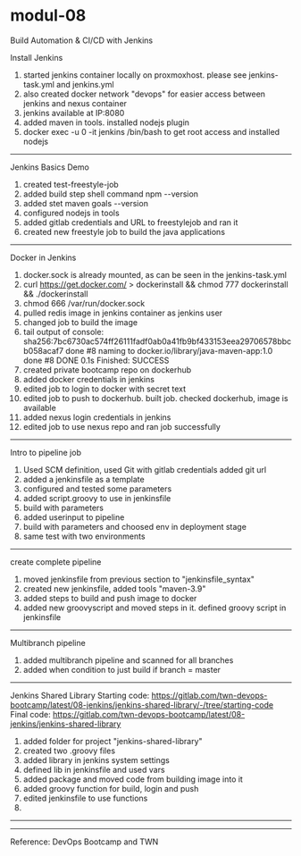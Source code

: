 # modul-08
Build Automation &amp; CI/CD with Jenkins


Install Jenkins
1. started jenkins container locally on proxmoxhost. please see jenkins-task.yml and jenkins.yml
2. also created docker network "devops" for easier access between jenkins and nexus container
3. jenkins available at IP:8080
4. added maven in tools. installed nodejs plugin
5. docker exec -u 0 -it jenkins /bin/bash to get root access and installed nodejs

--------------------------------------------------

Jenkins Basics Demo
1. created test-freestyle-job
2. added build step shell command npm --version
3. added stet maven goals --version
4. configured nodejs in tools
5. added gitlab credentials and URL to freestylejob and ran it
6. created new freestyle job to build the java applications


--------------------------------------------------

Docker in Jenkins
1. docker.sock is already mounted, as can be seen in the jenkins-task.yml
2. curl https://get.docker.com/ > dockerinstall && chmod 777 dockerinstall && ./dockerinstall
3. chmod 666 /var/run/docker.sock
4. pulled redis image in jenkins container as jenkins user
5. changed job to build the image
6. tail output of console:
sha256:7bc6730ac574ff26111fadf0ab0a41fb9bf433153eea29706578bbcb058acaf7 done
#8 naming to docker.io/library/java-maven-app:1.0 done
#8 DONE 0.1s
Finished: SUCCESS
7. created private bootcamp repo on dockerhub
8. added docker credentials in jenkins
9. edited job to login to docker with secret text
10. edited job to push to dockerhub. built job. checked dockerhub, image is available
11. added nexus login credentials in jenkins
12. edited job to use nexus repo and ran job successfully

--------------------------------------------------

Intro to pipeline job
1. Used SCM definition, used Git with gitlab credentials added git url
2. added a jenkinsfile as a template
3. configured and tested some parameters
4. added script.groovy to use in jenkinsfile
5. build with parameters
6. added userinput to pipeline
7. build with parameters and choosed env in deployment stage
8. same test with two environments

--------------------------------------------------

create complete pipeline
1. moved jenkinsfile from previous section to "jenkinsfile_syntax"
2. created new jenkinsfile, added tools "maven-3.9"
3. added steps to build and push image to docker
4. added new groovyscript and moved steps in it. defined groovy script in jenkinsfile

--------------------------------------------------

Multibranch pipeline
1. added multibranch pipeline and scanned for all branches
2. added when condition to just build if branch = master


--------------------------------------------------


Jenkins Shared Library
Starting code: https://gitlab.com/twn-devops-bootcamp/latest/08-jenkins/jenkins-shared-library/-/tree/starting-code
Final code: https://gitlab.com/twn-devops-bootcamp/latest/08-jenkins/jenkins-shared-library

1. added folder for project "jenkins-shared-library"
2. created two .groovy files
3. added library in jenkins system settings
4. defined lib in jenkinsfile and used vars
5. added package and moved code from building image into it
6. added groovy function for build, login and push
7. edited jenkinsfile to use functions
8. 

--------------------------------------------------






--------------------------------------------------


Reference: DevOps Bootcamp and TWN